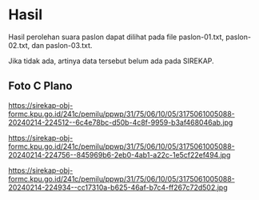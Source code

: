 # Hasil

Hasil perolehan suara paslon dapat dilihat pada file paslon-01.txt, paslon-02.txt, dan paslon-03.txt.

Jika tidak ada, artinya data tersebut belum ada pada SIREKAP.

## Foto C Plano

https://sirekap-obj-formc.kpu.go.id/241c/pemilu/ppwp/31/75/06/10/05/3175061005088-20240214-224512--6c4e78bc-d50b-4c8f-9959-b3af468046ab.jpg

https://sirekap-obj-formc.kpu.go.id/241c/pemilu/ppwp/31/75/06/10/05/3175061005088-20240214-224756--845969b6-2eb0-4ab1-a22c-1e5cf22ef494.jpg

https://sirekap-obj-formc.kpu.go.id/241c/pemilu/ppwp/31/75/06/10/05/3175061005088-20240214-224934--cc17310a-b625-46af-b7c4-ff267c72d502.jpg
